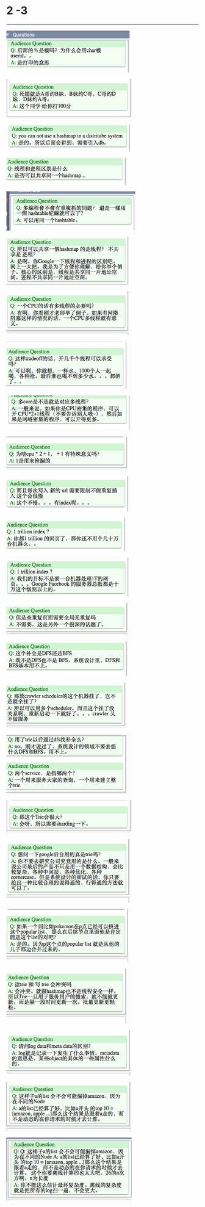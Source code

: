 # 2 -3



---

![](../media/Question-2--3-image1.png)



![](../media/Question-2--3-image2.png)



![](../media/Question-2--3-image3.png)



![](../media/Question-2--3-image4.png)



![](../media/Question-2--3-image5.png)



![](../media/Question-2--3-image6.png)



![](../media/Question-2--3-image7.png)



![](../media/Question-2--3-image8.png)



![](../media/Question-2--3-image9.png)



![](../media/Question-2--3-image10.png)



![](../media/Question-2--3-image11.png)



![](../media/Question-2--3-image12.png)



![](../media/Question-2--3-image13.png)



![](../media/Question-2--3-image14.png)



![](../media/Question-2--3-image15.png)



![](../media/Question-2--3-image16.png)



![](../media/Question-2--3-image17.png)



![](../media/Question-2--3-image18.png)



![](../media/Question-2--3-image19.png)



![](../media/Question-2--3-image20.png)



![](../media/Question-2--3-image21.png)



![](../media/Question-2--3-image22.png)



![](../media/Question-2--3-image23.png)



![](../media/Question-2--3-image24.png)


























